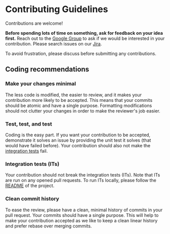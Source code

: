 # Contributing Guidelines

Contributions are welcome!

**Before spending lots of time on something, ask for feedback on your idea first.**
Reach out to the [Google Group](https://groups.google.com/forum/#!forum/sonarqube) to ask if we would be interested in your contribution.
Please search issues on our [Jira](http://jira.sonarsource.com/browse/SONARJAVA).
 
To avoid frustration, please discuss before submitting any contributions.

## Coding recommendations

### Make your changes minimal

The less code is modified, the easier to review, and it makes your contribution more likely to be accepted.
This means that your commits should be atomic and have a single purpose. Formatting modifications should not clutter your changes in order to make the reviewer's job easier.
  
### Test, test, and test

Coding is the easy part. If you want your contribution to be accepted, demonstrate it solves an issue by providing the unit test it solves (that would have failed before).
Your contribution should also not make the [integration tests](#ITs) fail.
  
### <a name="ITs"></a>Integration tests (ITs)

Your contribution should not break the integration tests (ITs). Note that ITs are run on any opened pull requests.
To run ITs locally, please follow the [README](https://github.com/SonarSource/sonar-java/blob/master/README.md) of the project.

### Clean commit history

To ease the review, please have a clean, minimal history of commits in your pull request. Your commits should have a single purpose.
This will help to make your contribution accepted as we like to keep a clean linear history and prefer rebase over merging commits.
